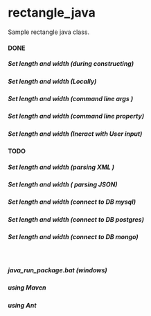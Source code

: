 # rectangle_java
Sample rectangle  java class.

#### DONE
##### Set length and width (during constructing)
##### Set length and width (Locally)
##### Set length and width (command line args )
##### Set length and width (command line property)
##### Set length and width (Ineract with User input)


#### TODO
##### Set length and width (parsing  XML )
##### Set length and width ( parsing JSON)
##### Set length and width (connect to DB mysql)
##### Set length and width (connect to DB postgres)
##### Set length and width (connect to DB mongo)

<br/>

##### java_run_package.bat (windows)
##### using Maven
##### using Ant

